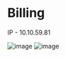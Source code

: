# Billing
IP - 10.10.59.81

![image](https://github.com/user-attachments/assets/68f4782c-c1eb-4e5d-b169-ccba7dd631e7)
![image](https://github.com/user-attachments/assets/9d00dd2e-127f-4bfa-8a3b-9b850ad14913)
